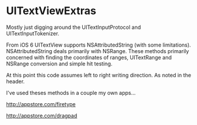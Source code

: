 UITextViewExtras
================

Mostly just digging around the UITextInputProtocol and UITextInputTokenizer.

From iOS 6 UITextView supports NSAttributedString (with some limitations).  NSAttributedString deals primarily with NSRange. These methods primarily concerned with finding the coordinates of ranges, UITextRange  and NSRange conversion and simple hit testing. 

At this point this code assumes left to right writing direction. As noted in the header.

I've used theses methods in a couple my own apps...


http://appstore.com/firetype

http://appstore.com/dragpad
